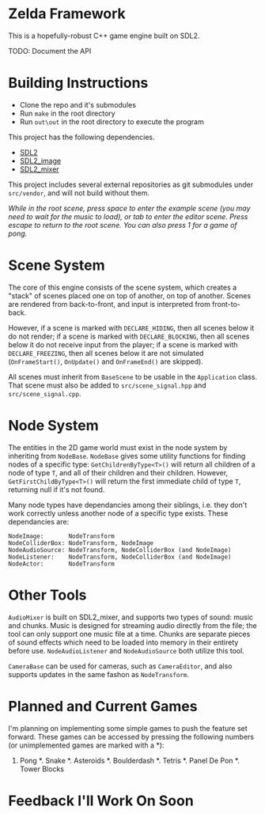 # Zelda Framework

This is a hopefully-robust C++ game engine built on SDL2.

TODO: Document the API

# Building Instructions

* Clone the repo and it's submodules
* Run `make` in the root directory
* Run `out\out` in the root directory to execute the program

This project has the following dependencies.

* [SDL2](https://www.libsdl.org/download-2.0.php)
* [SDL2_image](https://www.libsdl.org/projects/SDL_image/)
* [SDL2_mixer](https://www.libsdl.org/projects/SDL_mixer/)

This project includes several external repositories as git submodules under `src/vendor`, and will not build without them.

*While in the root scene, press space to enter the example scene (you may need to wait for the music to load), or tab to enter the editor scene. Press escape to return to the root scene. You can also press 1 for a game of pong.*

# Scene System

The core of this engine consists of the scene system, which creates a "stack" of scenes placed one on top of another, on top of another. Scenes are rendered from back-to-front, and input is interpreted from front-to-back.

However, if a scene is marked with `DECLARE_HIDING`, then all scenes below it do not render; if a scene is marked with `DECLARE_BLOCKING`, then all scenes below it do not receive input from the player; if a scene is marked with `DECLARE_FREEZING`, then all scenes below it are not simulated (`OnFrameStart()`, `OnUpdate()` and `OnFrameEnd()` are skipped).

All scenes must inherit from `BaseScene` to be usable in the `Application` class. That scene must also be added to `src/scene_signal.hpp` and `src/scene_signal.cpp`.

# Node System

The entities in the 2D game world must exist in the node system by inheriting from `NodeBase`. `NodeBase` gives some utility functions for finding nodes of a specific type: `GetChildrenByType<T>()` will return all children of a node of type `T`, and all of their children and their children. However, `GetFirstChildByType<T>()` will return the first immediate child of type `T`, returning null if it's not found.

Many node types have dependancies among their siblings, i.e. they don't work correctly unless another node of a specific type exists. These dependancies are:

```
NodeImage:       NodeTransform
NodeColliderBox: NodeTransform, NodeImage
NodeAudioSource: NodeTransform, NodeColliderBox (and NodeImage)
NodeListener:    NodeTransform, NodeColliderBox (and NodeImage)
NodeActor:       NodeTransform
```

# Other Tools

`AudioMixer` is built on SDL2_mixer, and supports two types of sound: music and chunks. Music is designed for streaming audio directly from the file; the tool can only support one music file at a time. Chunks are separate pieces of sound effects which need to be loaded into memory in their entirety before use. `NodeAudioListener` and `NodeAudioSource` both utilize this tool.

`CameraBase` can be used for cameras, such as `CameraEditor`, and also supports updates in the same fashon as `NodeTransform`.

# Planned and Current Games

I'm planning on implementing some simple games to push the feature set forward. These games can be accessed by pressing the following numbers (or unimplemented games are marked with a *):

1. Pong
*. Snake
*. Asteroids
*. Boulderdash
*. Tetris
*. Panel De Pon
*. Tower Blocks

# Feedback I'll Work On Soon

